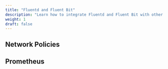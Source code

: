 ```yaml
---
title: "Fluentd and Fluent Bit"
description: "Learn how to integrate Fluentd and Fluent Bit with other components"
weight: 1
draft: false
---
```


## Network Policies
## Prometheus

